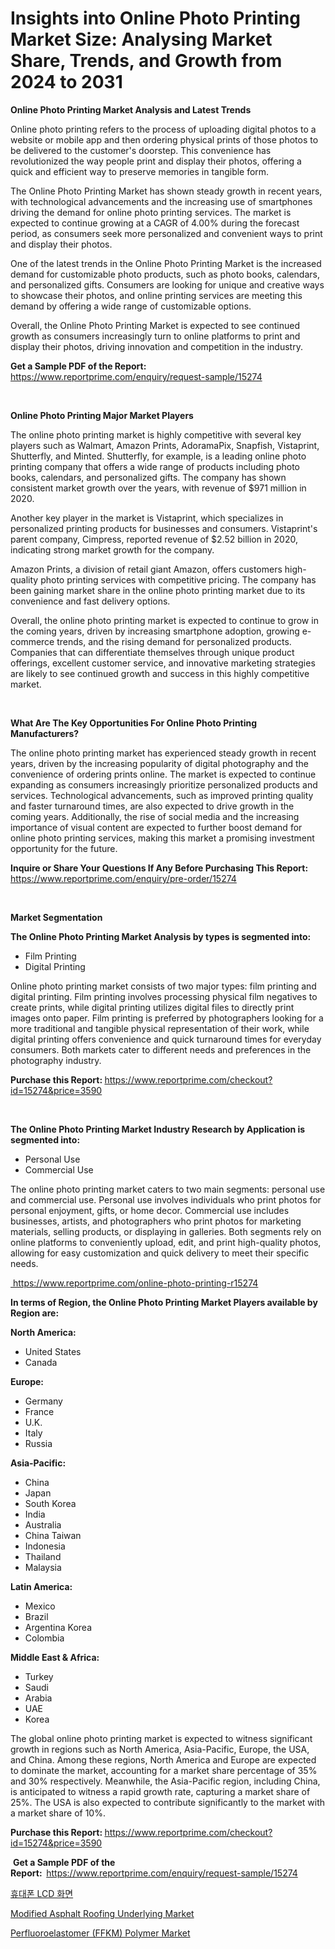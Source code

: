 <p><h1>Insights into Online Photo Printing Market Size: Analysing Market Share, Trends, and Growth from 2024 to 2031</h1></p><p><strong>Online Photo Printing Market Analysis and Latest Trends</strong></p>
<p><p>Online photo printing refers to the process of uploading digital photos to a website or mobile app and then ordering physical prints of those photos to be delivered to the customer's doorstep. This convenience has revolutionized the way people print and display their photos, offering a quick and efficient way to preserve memories in tangible form.</p><p>The Online Photo Printing Market has shown steady growth in recent years, with technological advancements and the increasing use of smartphones driving the demand for online photo printing services. The market is expected to continue growing at a CAGR of 4.00% during the forecast period, as consumers seek more personalized and convenient ways to print and display their photos.</p><p>One of the latest trends in the Online Photo Printing Market is the increased demand for customizable photo products, such as photo books, calendars, and personalized gifts. Consumers are looking for unique and creative ways to showcase their photos, and online printing services are meeting this demand by offering a wide range of customizable options.</p><p>Overall, the Online Photo Printing Market is expected to see continued growth as consumers increasingly turn to online platforms to print and display their photos, driving innovation and competition in the industry.</p></p>
<p><strong>Get a Sample PDF of the Report:&nbsp;</strong> <a href="https://www.reportprime.com/enquiry/request-sample/15274">https://www.reportprime.com/enquiry/request-sample/15274</a></p>
<p>&nbsp;</p>
<p><strong>Online Photo Printing Major Market Players</strong></p>
<p><p>The online photo printing market is highly competitive with several key players such as Walmart, Amazon Prints, AdoramaPix, Snapfish, Vistaprint, Shutterfly, and Minted. Shutterfly, for example, is a leading online photo printing company that offers a wide range of products including photo books, calendars, and personalized gifts. The company has shown consistent market growth over the years, with revenue of $971 million in 2020.</p><p>Another key player in the market is Vistaprint, which specializes in personalized printing products for businesses and consumers. Vistaprint's parent company, Cimpress, reported revenue of $2.52 billion in 2020, indicating strong market growth for the company.</p><p>Amazon Prints, a division of retail giant Amazon, offers customers high-quality photo printing services with competitive pricing. The company has been gaining market share in the online photo printing market due to its convenience and fast delivery options.</p><p>Overall, the online photo printing market is expected to continue to grow in the coming years, driven by increasing smartphone adoption, growing e-commerce trends, and the rising demand for personalized products. Companies that can differentiate themselves through unique product offerings, excellent customer service, and innovative marketing strategies are likely to see continued growth and success in this highly competitive market.</p></p>
<p>&nbsp;</p>
<p><strong>What Are The Key Opportunities For Online Photo Printing Manufacturers?</strong></p>
<p><p>The online photo printing market has experienced steady growth in recent years, driven by the increasing popularity of digital photography and the convenience of ordering prints online. The market is expected to continue expanding as consumers increasingly prioritize personalized products and services. Technological advancements, such as improved printing quality and faster turnaround times, are also expected to drive growth in the coming years. Additionally, the rise of social media and the increasing importance of visual content are expected to further boost demand for online photo printing services, making this market a promising investment opportunity for the future.</p></p>
<p><strong>Inquire or Share Your Questions If Any Before Purchasing This Report:</strong> <a href="https://www.reportprime.com/enquiry/pre-order/15274">https://www.reportprime.com/enquiry/pre-order/15274</a></p>
<p>&nbsp;</p>
<p><strong>Market Segmentation</strong></p>
<p><strong>The Online Photo Printing Market Analysis by types is segmented into:</strong></p>
<p><ul><li>Film Printing</li><li>Digital Printing</li></ul></p>
<p><p>Online photo printing market consists of two major types: film printing and digital printing. Film printing involves processing physical film negatives to create prints, while digital printing utilizes digital files to directly print images onto paper. Film printing is preferred by photographers looking for a more traditional and tangible physical representation of their work, while digital printing offers convenience and quick turnaround times for everyday consumers. Both markets cater to different needs and preferences in the photography industry.</p></p>
<p><strong>Purchase this Report:&nbsp;</strong><a href="https://www.reportprime.com/checkout?id=15274&price=3590">https://www.reportprime.com/checkout?id=15274&price=3590</a></p>
<p>&nbsp;</p>
<p><strong>The Online Photo Printing Market Industry Research by Application is segmented into:</strong></p>
<p><ul><li>Personal Use</li><li>Commercial Use</li></ul></p>
<p><p>The online photo printing market caters to two main segments: personal use and commercial use. Personal use involves individuals who print photos for personal enjoyment, gifts, or home decor. Commercial use includes businesses, artists, and photographers who print photos for marketing materials, selling products, or displaying in galleries. Both segments rely on online platforms to conveniently upload, edit, and print high-quality photos, allowing for easy customization and quick delivery to meet their specific needs.</p></p>
<p><a href="https://www.reportprime.com/online-photo-printing-r15274">&nbsp;https://www.reportprime.com/online-photo-printing-r15274</a></p>
<p><strong>In terms of Region, the Online Photo Printing Market Players available by Region are:</strong></p>
<p>
    <p> <strong> North America: </strong>
        <ul>
            <li>United States</li>
            <li>Canada</li>
        </ul>
        </p> 
    <p> <strong> Europe: </strong>
        <ul>
            <li>Germany</li>
            <li>France</li>
            <li>U.K.</li>
            <li>Italy</li>
            <li>Russia</li>
        </ul>
        </p> 
    <p> <strong> Asia-Pacific: </strong>
        <ul>
            <li>China</li>
            <li>Japan</li>
            <li>South Korea</li>
            <li>India</li>
            <li>Australia</li>
            <li>China Taiwan</li>
            <li>Indonesia</li>
            <li>Thailand</li>
            <li>Malaysia</li>
        </ul>
        </p> 
    <p> <strong> Latin America: </strong>
        <ul>
            <li>Mexico</li>
            <li>Brazil</li>
            <li>Argentina Korea</li>
            <li>Colombia</li>
        </ul>
        </p> 
    <p> <strong> Middle East & Africa: </strong>
        <ul>
            <li>Turkey</li>
            <li>Saudi</li>
            <li>Arabia</li>
            <li>UAE</li>
            <li>Korea</li>
        </ul>
    </p>
    </p>
<p><p>The global online photo printing market is expected to witness significant growth in regions such as North America, Asia-Pacific, Europe, the USA, and China. Among these regions, North America and Europe are expected to dominate the market, accounting for a market share percentage of 35% and 30% respectively. Meanwhile, the Asia-Pacific region, including China, is anticipated to witness a rapid growth rate, capturing a market share of 25%. The USA is also expected to contribute significantly to the market with a market share of 10%.</p></p>
<p><strong>Purchase this Report: </strong><a href="https://www.reportprime.com/checkout?id=15274&price=3590">https://www.reportprime.com/checkout?id=15274&price=3590</a></p>
<p>&nbsp;<strong>Get a Sample PDF of the Report:&nbsp;&nbsp;</strong><a href="https://www.reportprime.com/enquiry/request-sample/15274">https://www.reportprime.com/enquiry/request-sample/15274</a></p>
<p><strong></strong></p>
<p><p><a href="https://medium.com/@cheddar67856/%ED%9C%B4%EB%8C%80%EC%A0%84%ED%99%94-lcd-%EC%8A%A4%ED%81%AC%EB%A6%B0-%EC%8B%9C%EC%9E%A5%EC%9D%80-%EC%8B%9C%EC%9E%A5-%EC%A0%90%EC%9C%A0%EC%9C%A8-%EC%8B%9C%EC%9E%A5-%EB%8F%99%ED%96%A5-%EB%B0%8F-%EC%8B%9C%EC%9E%A5-%EC%84%B1%EC%9E%A5%EC%97%90-%EB%8C%80%ED%95%9C-%EC%A0%95%EB%B3%B4%EB%A5%BC-%EC%A0%9C%EA%B3%B5%ED%95%A9%EB%8B%88%EB%8B%A4-61036c93c82f">휴대폰 LCD 화면</a></p><p><a href="https://www.linkedin.com/pulse/modified-asphalt-roofing-underlying-market-furnish-information-szype?trackingId=eS56Nmwzm1EfaqWPFStWTg%3D%3D">Modified Asphalt Roofing Underlying Market</a></p><p><a href="https://www.linkedin.com/pulse/perfluoroelastomer-ffkm-polymer-market-provides-detailed-3lnxe?trackingId=XmKjs1xoW10RsZ%2FyHPDWRg%3D%3D">Perfluoroelastomer (FFKM) Polymer Market</a></p></p>